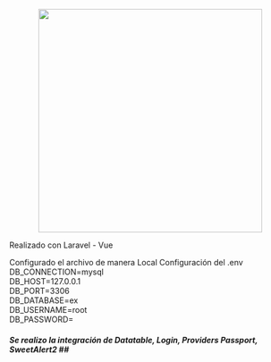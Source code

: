 <p align="center"><a href="https://laravel.com" target="_blank"><img src="https://raw.githubusercontent.com/laravel/art/master/logo-lockup/5%20SVG/2%20CMYK/1%20Full%20Color/laravel-logolockup-cmyk-red.svg" width="400"></a></p>

Realizado con Laravel - Vue

Configurado el archivo de manera Local
Configuración del .env<br>
DB_CONNECTION=mysql<br>
DB_HOST=127.0.0.1<br>
DB_PORT=3306<br>
DB_DATABASE=ex<br>
DB_USERNAME=root<br>
DB_PASSWORD=<br>

<h5>Se realizo la integración de  Datatable, Login, Providers Passport, SweetAlert2</5>
##
